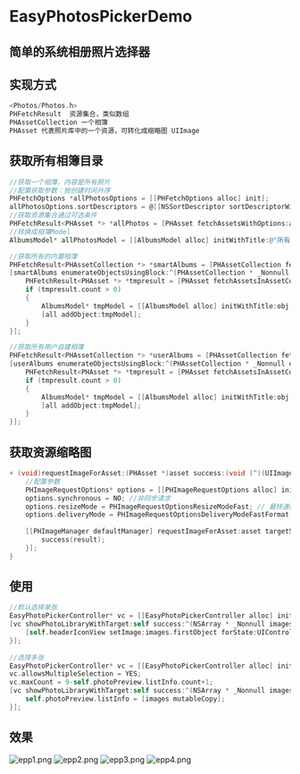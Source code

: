# EasyPhotosPickerDemo
## 简单的系统相册照片选择器
## 实现方式
```Objective-C
<Photos/Photos.h>
PHFetchResult  资源集合，类似数组
PHAssetCollection 一个相簿
PHAsset 代表照片库中的一个资源，可转化成缩略图 UIImage
```
## 获取所有相簿目录
```Objective-C
//获取一个相簿，内容是所有照片
//配置获取参数：按创建时间升序
PHFetchOptions *allPhotosOptions = [[PHFetchOptions alloc] init]; 
allPhotosOptions.sortDescriptors = @[[NSSortDescriptor sortDescriptorWithKey:@"creationDate" ascending:YES]]; 
//获取资源集合通过可选条件
PHFetchResult<PHAsset *> *allPhotos = [PHAsset fetchAssetsWithOptions:allPhotosOptions];
//转换成相簿Model
AlbumsModel* allPhotosModel = [[AlbumsModel alloc] initWithTitle:@"所有照片" assets:allPhotos];
```
```Objective-C
//获取所有的内置相簿
PHFetchResult<PHAssetCollection *> *smartAlbums = [PHAssetCollection fetchAssetCollectionsWithType:PHAssetCollectionTypeSmartAlbum subtype:PHAssetCollectionSubtypeAlbumRegular options:nil];
[smartAlbums enumerateObjectsUsingBlock:^(PHAssetCollection * _Nonnull obj, NSUInteger idx, BOOL * _Nonnull stop) {
    PHFetchResult<PHAsset *> *tmpresult = [PHAsset fetchAssetsInAssetCollection:obj options:nil];
    if (tmpresult.count > 0)
    {
        AlbumsModel* tmpModel = [[AlbumsModel alloc] initWithTitle:obj.localizedTitle assets:tmpresult];
        [all addObject:tmpModel];
    }
}];
```
```Objective-C
//获取所有用户自建相簿
PHFetchResult<PHAssetCollection *> *userAlbums = [PHAssetCollection fetchAssetCollectionsWithType:PHAssetCollectionTypeAlbum subtype:PHAssetCollectionSubtypeSmartAlbumUserLibrary options:nil];    
[userAlbums enumerateObjectsUsingBlock:^(PHAssetCollection * _Nonnull obj, NSUInteger idx, BOOL * _Nonnull stop) {
    PHFetchResult<PHAsset *> *tmpresult = [PHAsset fetchAssetsInAssetCollection:obj options:nil];
    if (tmpresult.count > 0)
    {
        AlbumsModel* tmpModel = [[AlbumsModel alloc] initWithTitle:obj.localizedTitle assets:tmpresult];
        [all addObject:tmpModel];
    }
}];
```

## 获取资源缩略图
```Objective-C
+ (void)requestImageForAsset:(PHAsset *)asset success:(void (^)(UIImage * image))success {
    //配置参数
    PHImageRequestOptions* options = [[PHImageRequestOptions alloc] init];
    options.synchronous = NO; //非同步请求
    options.resizeMode = PHImageRequestOptionsResizeModeFast; // 最快速的调整图像大小，有可能比给定大小略大
    options.deliveryMode = PHImageRequestOptionsDeliveryModeFastFormat; // 最快速的得到一个图像结果，可能会牺牲图像质量。
    
    [[PHImageManager defaultManager] requestImageForAsset:asset targetSize:CGSizeMake(200, 200) contentMode:PHImageContentModeAspectFill options:options  resultHandler:^(UIImage * _Nullable result, NSDictionary * _Nullable info) {
        success(result);
    }];
}
```
## 使用
```Objective-C
//默认选择单张
EasyPhotoPickerController* vc = [[EasyPhotoPickerController alloc] init];
[vc showPhotoLibraryWithTarget:self success:^(NSArray * _Nonnull images) {
    [self.headerIconView setImage:images.firstObject forState:UIControlStateNormal];
}];
 
//选择多张
EasyPhotoPickerController* vc = [[EasyPhotoPickerController alloc] init];
vc.allowsMultipleSelection = YES;
vc.maxCount = 9-self.photoPreview.listInfo.count+1;
[vc showPhotoLibraryWithTarget:self success:^(NSArray * _Nonnull images) {
    self.photoPreview.listInfo = [images mutableCopy];
}];
 ```
## 效果
 ![epp1.png](https://github.com/liuminisaboy/EasyPhotosPickerDemo/blob/master/epp1.png)
 ![epp2.png](https://github.com/liuminisaboy/EasyPhotosPickerDemo/blob/master/epp2.png)
 ![epp3.png](https://github.com/liuminisaboy/EasyPhotosPickerDemo/blob/master/epp3.png)
 ![epp4.png](https://github.com/liuminisaboy/EasyPhotosPickerDemo/blob/master/epp4.png)
